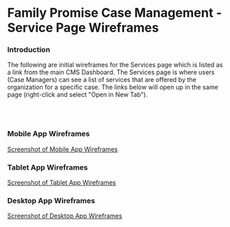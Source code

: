 # Family Promise Case Management - Service Page Wireframes

### Introduction

The following are initial wireframes for the Services page which is listed as a link from the main CMS Dashboard. The Services page is where users (Case Managers) can see a list of services that are offered by the organization for a specific case. The links below will open up in the same page (right-click and select "Open in New Tab").

<br>
<br>

### Mobile App Wireframes

[Screenshot of Mobile App Wireframes](https://docs.google.com/document/d/10l1nowRy50QKU2QmOuSco78KIBNVvgI6BtFhkXKUYjE/edit?usp=sharing)

### Tablet App Wireframes

[Screenshot of Tablet App Wireframes](https://docs.google.com/document/d/1s2Blfc5ja3u4PSe-_Lq_KDer_GAH_epwfLaxqm07h6k/edit?usp=sharing)

### Desktop App Wireframes

[Screenshot of Desktop App Wireframes](https://docs.google.com/document/d/1_YgH-um59Ecu6QCwPVB3sB6qkA8IIF9vhWn5bLH71Pw/edit?usp=sharing)
